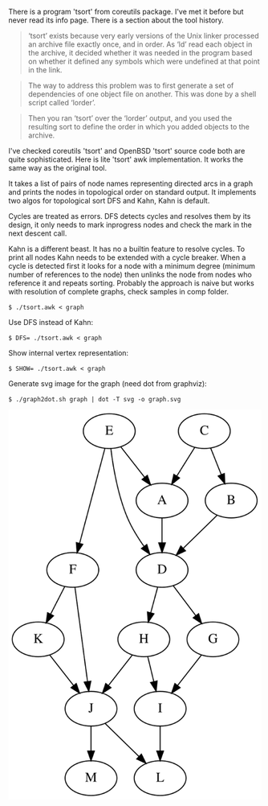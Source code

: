 
There is a program 'tsort' from coreutils package. I've met it before but
never read its info page. There is a section about the tool history.

> ‘tsort’ exists because very early versions of the Unix linker processed an
> archive file exactly once, and in order.  As ‘ld’ read each object in the
> archive, it decided whether it was needed in the program based on whether it
> defined any symbols which were undefined at that point in the link.

> The way to address this problem was to first generate a set of dependencies
> of one object file on another.  This was done by a shell script called
> ‘lorder’.

> Then you ran ‘tsort’ over the ‘lorder’ output, and you used the resulting
> sort to define the order in which you added objects to the archive.

I've checked coreutils 'tsort' and OpenBSD 'tsort' source code both are quite
sophisticated. Here is lite 'tsort' awk implementation. It works the same way
as the original tool.

It takes a list of pairs of node names representing directed arcs in a graph
and prints the nodes in topological order on standard output.
It implements two algos for topological sort DFS and Kahn, Kahn is default.

Cycles are treated as errors. DFS detects cycles and resolves them by its
design, it only needs to mark inprogress nodes and check the mark in the next
descent call.

Kahn is a different beast. It has no a builtin feature to resolve cycles. To
print all nodes Kahn needs to be extended with a cycle breaker. When a cycle
is detected first it looks for a node with a minimum degree (minimum number of
references to the node) then unlinks the node from nodes who reference it and
repeats sorting. Probably the approach is naive but works with resolution of
complete graphs, check samples in comp folder.


```
$ ./tsort.awk < graph
```

Use DFS instead of Kahn:

```
$ DFS= ./tsort.awk < graph
```

Show internal vertex representation:

```
$ SHOW= ./tsort.awk < graph
```

Generate svg image for the graph (need dot from graphviz):

```
$ ./graph2dot.sh graph | dot -T svg -o graph.svg
```

![Image](graph.svg)



